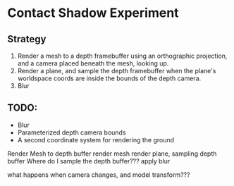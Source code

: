 # Contact Shadow Experiment

## Strategy
1. Render a mesh to a depth framebuffer using an orthographic projection, and a camera placed beneath the mesh, looking up.
2. Render a plane, and sample the depth framebuffer when the plane's worldspace coords are inside the bounds of the depth camera.
3. Blur


## TODO:
- Blur
- Parameterized depth camera bounds
- A second coordinate system for rendering the ground



Render Mesh to depth buffer
render mesh
render plane, sampling depth buffer
Where do I sample the depth buffer???
apply blur


what happens when camera changes, and model transform???